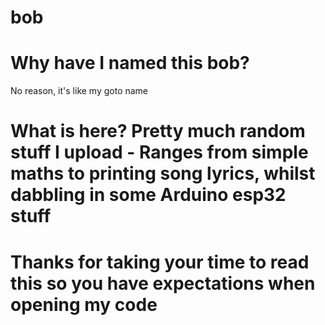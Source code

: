 # bob
# Why have I named this bob?
No reason, it's like my goto name
# What is here? Pretty much random stuff I upload - Ranges from simple maths to printing song lyrics, whilst dabbling in some Arduino esp32 stuff
# Thanks for taking your time to read this so you have expectations when opening my code
